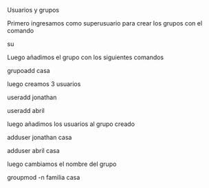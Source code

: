 Usuarios y grupos

Primero ingresamos como superusuario para crear los grupos con el comando 

su



Luego añadimos el grupo con los siguientes comandos

grupoadd casa



luego creamos 3 usuarios 

useradd jonathan 

useradd abril



luego añadimos los usuarios al grupo creado

adduser jonathan casa

adduser abril casa

luego cambiamos el nombre del grupo 

groupmod -n familia casa
